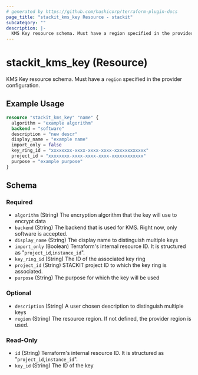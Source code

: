 ```yaml
---
# generated by https://github.com/hashicorp/terraform-plugin-docs
page_title: "stackit_kms_key Resource - stackit"
subcategory: ""
description: |-
  KMS Key resource schema. Must have a region specified in the provider configuration.
---
```


# stackit_kms_key (Resource)

KMS Key resource schema. Must have a `region` specified in the provider configuration.

## Example Usage

```terraform
resource "stackit_kms_key" "name" {
  algorithm = "example algorithm"
  backend = "software"
  description = "new descr"
  display_name = "example name"
  import_only = false
  key_ring_id = "xxxxxxxx-xxxx-xxxx-xxxx-xxxxxxxxxxxx"
  project_id = "xxxxxxxx-xxxx-xxxx-xxxx-xxxxxxxxxxxx"
  purpose = "example purpose"
}
```

<!-- schema generated by tfplugindocs -->
## Schema

### Required

- `algorithm` (String) The encryption algorithm that the key will use to encrypt data
- `backend` (String) The backend that is used for KMS. Right now, only software is accepted.
- `display_name` (String) The display name to distinguish multiple keys
- `import_only` (Boolean) Terraform's internal resource ID. It is structured as "`project_id`,`instance_id`".
- `key_ring_id` (String) The ID of the associated key ring
- `project_id` (String) STACKIT project ID to which the key ring is associated.
- `purpose` (String) The purpose for which the key will be used

### Optional

- `description` (String) A user chosen description to distinguish multiple keys
- `region` (String) The resource region. If not defined, the provider region is used.

### Read-Only

- `id` (String) Terraform's internal resource ID. It is structured as "`project_id`,`instance_id`".
- `key_id` (String) The ID of the key
